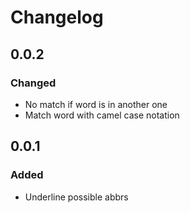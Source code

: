 # Changelog

## 0.0.2

### Changed
- No match if word is in another one
- Match word with camel case notation

## 0.0.1

### Added
- Underline possible abbrs